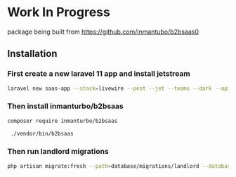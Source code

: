 # Work In Progress

package being built from <https://github.com/inmantubo/b2bsaas0>

## Installation

### First create a new laravel 11 app and install jetstream

```bash
laravel new saas-app --stack=livewire --pest --jet --teams --dark --api --dev
```

### Then install inmanturbo/b2bsaas

```bash
composer require inmanturbo/b2bsaas
```

```bash
 ./vendor/bin/b2bsaas
 ```

### Then run landlord migrations

 ```bash
 php artisan migrate:fresh --path=database/migrations/landlord --database=landlord_sqlite
 ```

